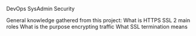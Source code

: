 DevOps     	SysAdmin		Security

General knowledge gathered from this project:
	What is HTTPS SSL 2 main roles
    What is the purpose encrypting traffic
    What SSL termination means
